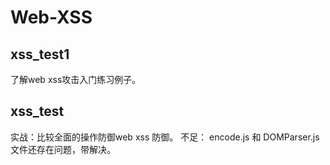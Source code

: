 # Web-XSS

## xss_test1
了解web xss攻击入门练习例子。

## xss_test

实战：比较全面的操作防御web xss 防御。
不足： encode.js 和 DOMParser.js 文件还存在问题，带解决。
